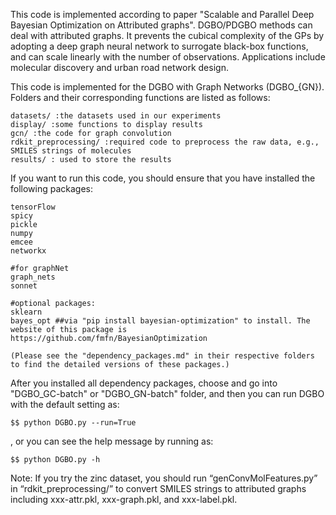 This code is implemented according to paper "Scalable and Parallel Deep Bayesian Optimization on Attributed graphs".
DGBO/PDGBO methods can deal with attributed graphs. It prevents the cubical complexity of the GPs by adopting a deep graph neural network to surrogate black-box functions, and can scale linearly with the number of observations. Applications include molecular discovery and urban road network design.

This code is implemented for the DGBO with Graph Networks (DGBO_{GN}).
Folders and their corresponding functions are listed as follows:

    datasets/ :the datasets used in our experiments
    display/ :some functions to display results
    gcn/ :the code for graph convolution
    rdkit_preprocessing/ :required code to preprocess the raw data, e.g., SMILES strings of molecules
    results/ : used to store the results
    
If you want to run this code, you should ensure that you have installed the following packages:

    tensorFlow
    spicy
    pickle
    numpy
    emcee
    networkx

    #for graphNet
    graph_nets
    sonnet

    #optional packages:
    sklearn
    bayes_opt ##via "pip install bayesian-optimization" to install. The website of this package is https://github.com/fmfn/BayesianOptimization

    (Please see the "dependency_packages.md" in their respective folders to find the detailed versions of these packages.)

After you installed all dependency packages, choose and go into "DGBO_GC-batch" or "DGBO_GN-batch" folder, and then you can run DGBO  with the default setting as:

    $$ python DGBO.py --run=True

, or you can see the help message by running as:

    $$ python DGBO.py -h

Note: If you try the zinc dataset, you should run “genConvMolFeatures.py” in “rdkit_preprocessing/” to convert SMILES strings to attributed graphs including xxx-attr.pkl, xxx-graph.pkl, and xxx-label.pkl.
